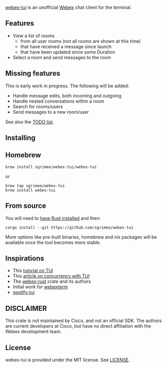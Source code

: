 [webex-tui](https://github.com/sgrimee/webex-tui) is an unofficial [Webex](https://www.webex.com/) chat client for the terminal.

## Features
- View a list of rooms
  - from all user rooms (not all rooms are shown at this time)
  - that have received a message since launch
  - that have been updated since some Duration
- Select a room and send messages to the room

## Missing features

This is early work in progress. The following will be added:
- Handle message edits, both incoming and outgoing
- Handle nested conversations within a room
- Search for rooms/users
- Send messages to a new room/user

See also the [TODO list](TODO.md).

## Installing

## Homebrew

```
brew install sgrimee/webex-tui/webex-tui
```

or

```
brew tap sgrimee/webex-tui
brew install webex-tui
```

## From source

You will need to [have Rust installed](https://www.rust-lang.org/tools/install) and then:

```shell
cargo install --git https://github.com/sgrimee/webex-tui
```

More options like pre-built binaries, homebrew and nix packages will be available once the tool becomes more stable.

## Inspirations
- This [tutorial on TUI](https://blog.logrocket.com/rust-and-tui-building-a-command-line-interface-in-rust/)
- This [article on concurrency with TUI](https://www.monkeypatch.io/blog/2021-05-31-rust-tui)
- The [webex-rust](https://github.com/shutton/webex-rust) crate and its authors
- Initial work for [webexterm](https://github.com/Nabushika/webexterm)
- [spotify-tui](https://github.com/sgrimee/webex-tui/tree/main)

## DISCLAIMER
This crate is not maintained by Cisco, and not an official SDK. The authors are current developers at Cisco, but have no direct affiliation with the Webex development team.

## License
webex-tui is provided under the MIT license. See [LICENSE](LICENSE).

